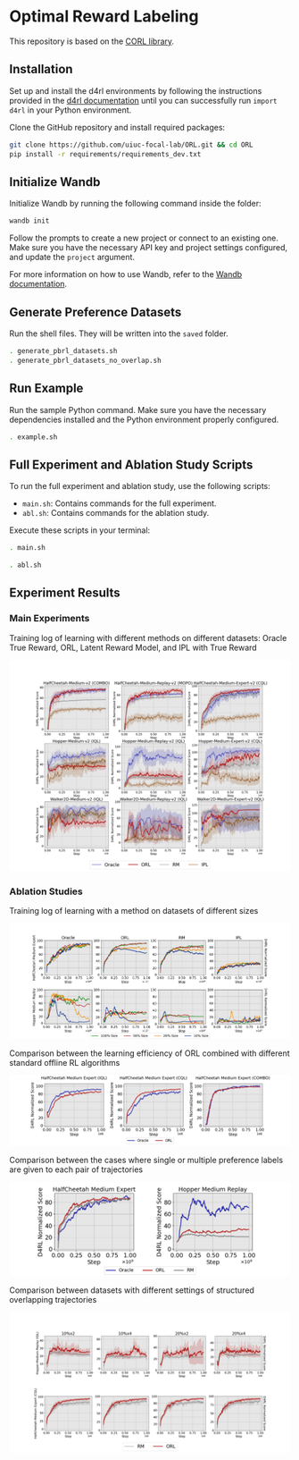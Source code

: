 # Optimal Reward Labeling

This repository is based on the [CORL library](https://github.com/tinkoff-ai/CORL).

## Installation

Set up and install the d4rl environments by following the instructions provided in the [d4rl documentation](https://github.com/Farama-Foundation/D4RL) until you can successfully run `import d4rl` in your Python environment.

Clone the GitHub repository and install required packages:

```bash
git clone https://github.com/uiuc-focal-lab/ORL.git && cd ORL
pip install -r requirements/requirements_dev.txt
```

## Initialize Wandb

Initialize Wandb by running the following command inside the folder:

```bash
wandb init
```

Follow the prompts to create a new project or connect to an existing one. Make sure you have the necessary API key and project settings configured, and update the `project` argument.

For more information on how to use Wandb, refer to the [Wandb documentation](https://docs.wandb.ai/).

## Generate Preference Datasets

Run the shell files. They will be written into the `saved` folder.

```bash
. generate_pbrl_datasets.sh
. generate_pbrl_datasets_no_overlap.sh

```
## Run Example

Run the sample Python command. Make sure you have the necessary dependencies installed and the Python environment properly configured.

```bash
. example.sh
```
## Full Experiment and Ablation Study Scripts

To run the full experiment and ablation study, use the following scripts:

- `main.sh`: Contains commands for the full experiment.
- `abl.sh`: Contains commands for the ablation study.


Execute these scripts in your terminal:


```bash
. main.sh
```

```bash
. abl.sh
```

## Experiment Results

### Main Experiments

Training log of learning with different methods on different datasets: Oracle True Reward, ORL, Latent Reward Model, and IPL with True Reward

![Graph 1](results/graphs/main_exp.png)

### Ablation Studies

Training log of learning with a method on datasets of different sizes

![Graph 2](results/graphs/size.png)

Comparison between the learning efficiency of ORL combined with different standard offline RL algorithms

![Graph 3](results/graphs/algo.png)

Comparison between the cases where single or multiple preference labels are given to each pair of trajectories

![Graph 4](results/graphs/bernoulli.png)

Comparison between datasets with different settings of structured overlapping trajectories

![Graph 4](results/graphs/struc_overlap.png)
